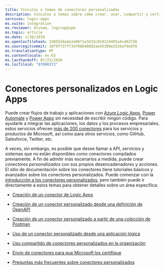 ```yaml
---
title: Vínculos a temas de conectores personalizados
description: Vínculos a temas sobre cómo crear, usar, compartir y certificar los conectores personalizados
services: logic-apps
ms.suite: integration
ms.reviewer: divswa, logicappspm
ms.topic: article
ms.date: 1/30/2018
ms.openlocfilehash: 3305524a4e2e06f1e3433c018124495a4cd82f28
ms.sourcegitcommit: 3d79f737ff34708b48dd2ae45100e2516af9ed78
ms.translationtype: HT
ms.contentlocale: es-ES
ms.lasthandoff: 07/23/2020
ms.locfileid: "87090372"
---
```

# <a name="custom-connectors-in-logic-apps"></a>Conectores personalizados en Logic Apps

Puede crear flujos de trabajo y aplicaciones con [Azure Logic Apps](https://azure.microsoft.com/services/logic-apps), [Power Automate](https://flow.microsoft.com) y [Power Apps](https://powerapps.microsoft.com) sin necesidad de escribir ningún código. Para ayudarle a integrar las aplicaciones, los datos y los procesos empresariales, estos servicios ofrecen [más de 200 conectores](/connectors/) para los servicios y productos de Microsoft, así como para otros servicios, como GitHub, Salesforce, Twitter, etc.

A veces, sin embargo, es posible que desee llamar a API, servicios y sistemas que no están disponibles como conectores compilados previamente. A fin de admitir más escenarios a medida, puede crear *conectores personalizados* con sus propios desencadenadores y acciones. El sitio de documentación sobre los conectores tiene tutoriales básicos y avanzados sobre los conectores personalizados. Puede comenzar con la [introducción a los conectores personalizados](/connectors/custom-connectors/), pero también puede ir directamente a estos temas para obtener detalles sobre un área específica:

* [Creación de un conector de Logic Apps](/connectors/custom-connectors/create-logic-apps-connector)

* [Creación de un conector personalizado desde una definición de OpenAPI](/connectors/custom-connectors/define-openapi-definition)

* [Creación de un conector personalizado a partir de una colección de Postman](/connectors/custom-connectors/define-postman-collection)

* [Uso de un conector personalizado desde una aplicación lógica](/connectors/custom-connectors/use-custom-connector-logic-apps)

* [Uso compartido de conectores personalizados en la organización](/connectors/custom-connectors/share)

* [Envío de conectores para que Microsoft los certifique](/connectors/custom-connectors/submit-certification)

* [Preguntas más frecuentes sobre conectores personalizados](/connectors/custom-connectors/faq)
